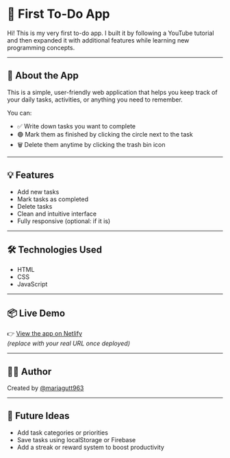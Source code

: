 # 📝 First To-Do App

Hi! This is my very first to-do app. I built it by following a YouTube tutorial and then expanded it with additional features while learning new programming concepts.

---

## 🚀 About the App

This is a simple, user-friendly web application that helps you keep track of your daily tasks, activities, or anything you need to remember.

You can:
- ✅ Write down tasks you want to complete
- 🟢 Mark them as finished by clicking the circle next to the task
- 🗑️ Delete them anytime by clicking the trash bin icon

---

## 💡 Features

- Add new tasks
- Mark tasks as completed
- Delete tasks
- Clean and intuitive interface
- Fully responsive (optional: if it is)

---

## 🛠️ Technologies Used

- HTML
- CSS
- JavaScript

---

## 📦 Live Demo

👉 [View the app on Netlify](https://your-app-name.netlify.app)  
*(replace with your real URL once deployed)*

---

## 🙋‍♀️ Author

Created by [@mariagutt963](https://github.com/mariagutt963)

---

## 📌 Future Ideas

- Add task categories or priorities
- Save tasks using localStorage or Firebase
- Add a streak or reward system to boost productivity
